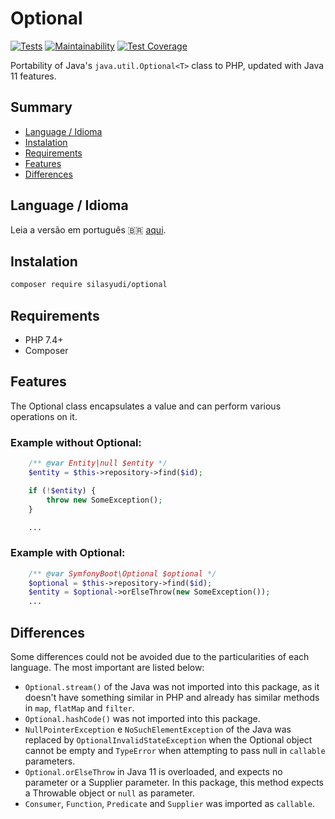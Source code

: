 # Optional

[![Tests](https://github.com/silasyudi/optional/actions/workflows/tests.yml/badge.svg)](https://github.com/silasyudi/optional/actions/workflows/tests.yml)
[![Maintainability](https://api.codeclimate.com/v1/badges/22aefd9a146abde68afd/maintainability)](https://codeclimate.com/github/silasyudi/optional/maintainability)
[![Test Coverage](https://api.codeclimate.com/v1/badges/22aefd9a146abde68afd/test_coverage)](https://codeclimate.com/github/silasyudi/optional/test_coverage)

Portability of Java's `java.util.Optional<T>` class to PHP, updated with Java 11 features. 

## Summary
- [Language / Idioma](#language--idioma)
- [Instalation](#instalation)
- [Requirements](#requirements)
- [Features](#features)
- [Differences](#differences)

## Language / Idioma

Leia a versão em português :brazil: [aqui](README_PT_BR.md).

## Instalation

```sh
composer require silasyudi/optional
```

## Requirements

- PHP 7.4+
- Composer

## Features

The Optional class encapsulates a value and can perform various operations on it.

### Example without Optional:

```php
    /** @var Entity|null $entity */
    $entity = $this->repository->find($id);

    if (!$entity) {
        throw new SomeException();
    }

    ...
```

### Example with Optional:

```php
    /** @var SymfonyBoot\Optional $optional */
    $optional = $this->repository->find($id);
    $entity = $optional->orElseThrow(new SomeException());
    ...
```

## Differences

Some differences could not be avoided due to the particularities of each language. The most important are listed below:

* `Optional.stream()` of the Java was not imported into this package, as it doesn't have something similar in PHP and 
already has similar methods in `map`, `flatMap` and `filter`.
* `Optional.hashCode()` was not imported into this package.
* `NullPointerException` e `NoSuchElementException` of the Java was replaced by `OptionalInvalidStateException` 
when the Optional object cannot be empty and `TypeError` when attempting to pass null in `callable` parameters. 
* `Optional.orElseThrow` in Java 11 is overloaded, and expects no parameter or a Supplier parameter.
In this package, this method expects a Throwable object or `null` as parameter. 
* `Consumer`, `Function`, `Predicate` and `Supplier` was imported as `callable`.
